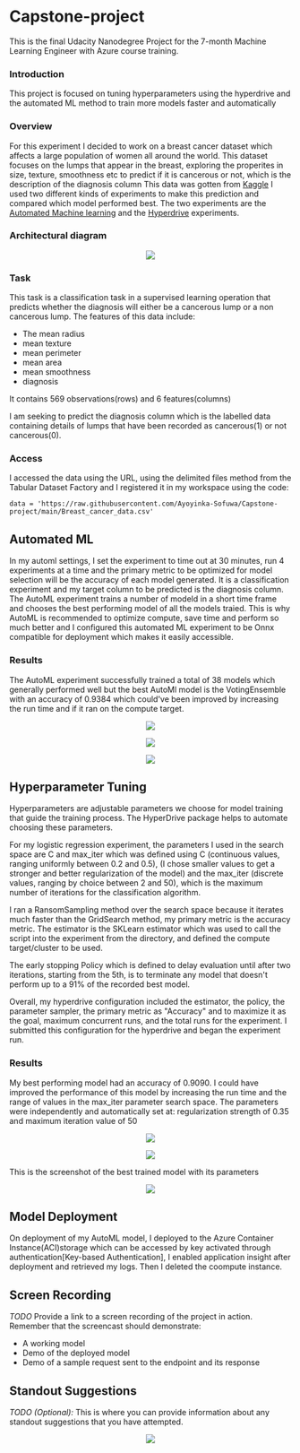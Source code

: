 # Capstone-project
This is the final Udacity Nanodegree Project for the 7-month Machine Learning Engineer with Azure course training.

### Introduction
This project is focused on tuning hyperparameters using the hyperdrive and the automated ML method to train more models faster and automatically 
### Overview
For this experiment I decided to work on a breast cancer dataset which affects a large population of women all around the world. This dataset focuses on the lumps that appear in the breast, exploring the properites in size, texture, smoothness etc to predict if it is cancerous or not, which is the description of the diagnosis column
This data was gotten from [Kaggle](https://www.kaggle.com/merishnasuwal/breast-cancer-prediction-dataset)
I used two different kinds of experiments to make this prediction and compared which model performed best.
The two experiments are the [Automated Machine learning](https://docs.microsoft.com/en-us/azure/machine-learning/tutorial-first-experiment-automated-ml) and the [Hyperdrive](https://docs.microsoft.com/en-us/python/api/azureml-train-core/azureml.train.hyperdrive?view=azure-ml-py) experiments.


### Architectural diagram
<p align="center">
  <img src="https://github.com/Ayoyinka-Sofuwa/Azure-ML-Nanodegree--Capstone-project/blob/main/architectural%20diagram.jpg">
</p>


### Task
This task is a classification task in a supervised learning operation that predicts whether the diagnosis will either be a cancerous lump or a non cancerous lump.
The features of this data include: 

* The mean radius
* mean texture
* mean perimeter
* mean area
* mean smoothness
* diagnosis

It contains 569 observations(rows) and 6 features(columns)

I am seeking to predict the diagnosis column which is the labelled data containing details of lumps that have been recorded as cancerous(1) or not cancerous(0).

### Access
I accessed the data using the URL, using the delimited files method from the Tabular Dataset Factory and I registered it in my workspace using the code:

`data = 'https://raw.githubusercontent.com/Ayoyinka-Sofuwa/Capstone-project/main/Breast_cancer_data.csv'`


## Automated ML

In my automl settings, I set the experiment to time out at 30 minutes, run 4 experiments at a time and the primary metric to be optimized for model selection will be the accuracy of each model generated.
It is a classification experiment and my target column to be predicted is the diagnosis column. 
The AutoML experiment trains a number of modeld in a short time frame and chooses the best performing model of all the models traied. This is why AutoML is recommended to optimize compute, save time and perform so much better and I configured this automated ML experiment to be Onnx compatible for deployment which makes it easily accessible.

### Results
The AutoML experiment successfully trained a total of 38 models which generally performed well but the best AutoMl model is the VotingEnsemble with an accuracy of 0.9384 which could've been improved by increasing the run time and if it ran on the compute target.

<p align="center">
  <img src="https://github.com/Ayoyinka-Sofuwa/Azure-ML-Nanodegree--Capstone-project/blob/main/screenshot/automl%20run%20widget%201.png">
</p>

<p align="center">
  <img src="https://github.com/Ayoyinka-Sofuwa/Azure-ML-Nanodegree--Capstone-project/blob/main/screenshot/automl%20run%20widget%202.png">
</p>

<p align="center">
  <img src="https://github.com/Ayoyinka-Sofuwa/Azure-ML-Nanodegree--Capstone-project/blob/main/screenshot/automl%20best%20model.png">
</p>


## Hyperparameter Tuning

Hyperparameters are adjustable parameters we choose for model training that guide the training process. The HyperDrive package helps to automate choosing these parameters.

For my logistic regression experiment, the parameters I used in the search space are C and max_iter which was defined using C (continuous values, ranging uniformly between 0.2 and 0.5), (I chose smaller values to get a stronger and better regularization of the model) and the max_iter (discrete values, ranging by choice between 2 and 50), which is the maximum number of iterations for the classification algorithm.

I ran a RansomSampling method over the search space because it iterates much faster than the GridSearch method, my primary metric is the accuracy metric.
The estimator is the SKLearn estimator which was used to call the script into the experiment from the directory, and defined the compute target/cluster to be used.

The early stopping Policy which is defined to delay evaluation until after two iterations, starting from the 5th, is to terminate any model that doesn't perform up to a 91% of the recorded best model.

Overall, my hyperdrive configuration included the estimator, the policy, the parameter sampler, the primary metric as "Accuracy" and to maximize it as the goal, maximum concurrent runs, and the total runs for the experiment. I submitted this configuration for the hyperdrive and began the experiment run.


### Results
My best performing model had an accuracy of 0.9090. I could have improved the performance of this model by increasing the run time and the range of values in the max_iter parameter search space. The parameters were independently and automatically set at: regularization strength of 0.35 and maximum iteration value of 50 

<p align="center">
  <img src="https://github.com/Ayoyinka-Sofuwa/Azure-ML-Nanodegree--Capstone-project/blob/main/screenshot/hyperdrive%20run%20details%201.png">
</p>

<p align="center">
  <img src="https://github.com/Ayoyinka-Sofuwa/Azure-ML-Nanodegree--Capstone-project/blob/main/screenshot/hyperdrive%20run%20details%202.png">
</p>

This is the screenshot of the best trained model with its parameters
<p align="center">
  <img src="https://github.com/Ayoyinka-Sofuwa/Azure-ML-Nanodegree--Capstone-project/blob/main/screenshot/hyperdrive%20bestrun%20studio.png">
</p>


## Model Deployment

On deployment of my AutoML model, I deployed to the Azure Container Instance(ACI)storage which can be accessed by key activated through authentication[Key-based Authentication], I enabled application insight after deployment and retrieved my logs. Then I deleted the coompute instance.

## Screen Recording
*TODO* Provide a link to a screen recording of the project in action. Remember that the screencast should demonstrate:
- A working model
- Demo of the deployed  model
- Demo of a sample request sent to the endpoint and its response

## Standout Suggestions
*TODO (Optional):* This is where you can provide information about any standout suggestions that you have attempted.
<p align="center">
  <img src="https://github.com/Ayoyinka-Sofuwa/Azure-ML-Nanodegree--Capstone-project/blob/main/screenshot/testing%20the%20deployed%20model.png">
</p>


